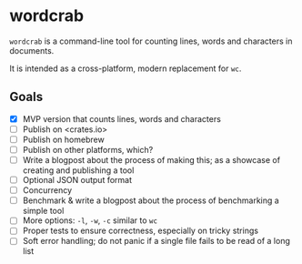 # wordcrab

`wordcrab` is a command-line tool for counting lines, words and characters in documents.

It is intended as a cross-platform, modern replacement for `wc`.

## Goals

- [x] MVP version that counts lines, words and characters
- [ ] Publish on <crates.io>
- [ ] Publish on homebrew
- [ ] Publish on other platforms, which?
- [ ] Write a blogpost about the process of making this; as a showcase of creating and publishing a tool
- [ ] Optional JSON output format
- [ ] Concurrency
- [ ] Benchmark & write a blogpost about the process of benchmarking a simple tool
- [ ] More options: `-l`, `-w`, `-c` similar to `wc`
- [ ] Proper tests to ensure correctness, especially on tricky strings
- [ ] Soft error handling; do not panic if a single file fails to be read of a long list
